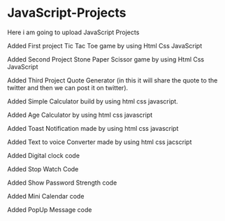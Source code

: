 # JavaScript-Projects
Here i am going to upload JavaScript Projects

Added First project Tic Tac Toe game by using Html Css JavaScript

Added Second Project Stone Paper Scissor game by using Html Css JavaScript

Added Third Project Quote Generator (in this it will share the quote to the twitter and then we can post it on twitter).

Added Simple Calculator build by using html css javascript.

Added Age Calculator by using html css javascript

Added Toast Notification made by using html css javascript

Added Text to voice Converter made by using html css jacscript

Added Digital clock code 

Added Stop Watch Code

Added Show Password Strength code

Added Mini Calendar code

Added PopUp Message code


